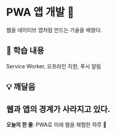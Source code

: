# PWA 앱 개발 📱
웹을 네이티브 앱처럼 만드는 기술을 배웠다.
## 📝 학습 내용
Service Worker, 오프라인 지원, 푸시 알림
## 💡 깨달음
웹과 앱의 경계가 사라지고 있다.
---
**오늘의 한 줄**: PWA로 미래 웹을 체험한 하루 🚀

